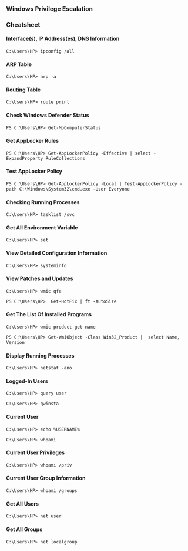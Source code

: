 ### Windows Privilege Escalation

### Cheatsheet

#### Interface(s), IP Address(es), DNS Information

```
C:\Users\HP> ipconfig /all
```

#### ARP Table

```
C:\Users\HP> arp -a
```

#### Routing Table

```
C:\Users\HP> route print
```

#### Check Windows Defender Status

```
PS C:\Users\HP> Get-MpComputerStatus
```

#### Get AppLocker Rules

```
PS C:\Users\HP> Get-AppLockerPolicy -Effective | select -ExpandProperty RuleCollections
```

#### Test AppLocker Policy

```
PS C:\Users\HP> Get-AppLockerPolicy -Local | Test-AppLockerPolicy -path C:\Windows\System32\cmd.exe -User Everyone
```

#### Checking Running Processes

```
C:\Users\HP> tasklist /svc
```

#### Get All Environment Variable

```
C:\Users\HP> set
```

#### View Detailed Configuration Information

```
C:\Users\HP> systeminfo
```

#### View Patches and Updates

```
C:\Users\HP> wmic qfe

PS C:\Users\HP>  Get-HotFix | ft -AutoSize
```

#### Get The List Of Installed Programs

```
C:\Users\HP> wmic product get name

PS C:\Users\HP> Get-WmiObject -Class Win32_Product |  select Name, Version
```

#### Display Running Processes

```
C:\Users\HP> netstat -ano
```

#### Logged-In Users

```
C:\Users\HP> query user

C:\Users\HP> qwinsta
```

#### Current User

```
C:\Users\HP> echo %USERNAME%

C:\Users\HP> whoami
```

#### Current User Privileges

```
C:\Users\HP> whoami /priv
```

#### Current User Group Information

```
C:\Users\HP> whoami /groups
```

#### Get All Users

```
C:\Users\HP> net user
```

#### Get All Groups

```
C:\Users\HP> net localgroup
```

